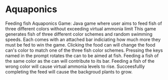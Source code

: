 # Aquaponics
Feeding fish
Aquaponics Game: Java game where user aims to feed fish of three different colors without exceeding virtual ammonia limit
This game generates fish of three different color schemes and random swimming speeds. 
Each comes with an attached bar indiciating how much more they must be fed to win the game. 
Clicking the food can will change the food can's color to match one of the three fish color schemes. 
Pressing the keys named in the prompt rotates the can to be aimed at fish. 
Feeding a fish of the same color as the can will contribute to its bar. 
Feeding a fish of the wrong color will cause virtual ammonia levels to rise. 
Succeesfullly completing the feed will cause the backgroud plants to grow. 
